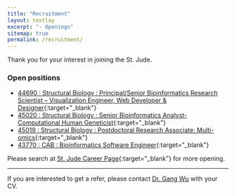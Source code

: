 ```yaml
---
title: "Recruitment"
layout: textlay
excerpt: "- Openings"
sitemap: true
permalink: /recruitment/
---
```


Thank you for your interest in joining the St. Jude.

### Open positions

- [44690 : Structural Biology : Principal/Senior Bioinformatics Research Scientist – Visualization Engineer, Web Developer & Designer](https://careers-stjude.icims.com/jobs/7786/principal-bioinformatics-research-scientist/job?in_iframe=1){:target="_blank"}
- [45020 : Structural Biology : Senior Bioinformatics Analyst- Computational Human Geneticist](https://careers-stjude.icims.com/jobs/8135/sr-bioinformatics-analyst/job){:target="_blank"}
- [45019 : Structural Biology : Postdoctoral Research Associate: Multi-omics](https://postdoc-stjude.icims.com/jobs/8136/postdoctoral-research-assoc/job?in_iframe=1){:target="_blank"}
- [43770 : CAB : Bioinformatics Software Engineer](https://careers-stjude.icims.com/jobs/6825/bioinformatics-software-engineer/job){:target="_blank"}

Please search at [St. Jude Career Page](https://jobs-stjude.icims.com/jobs/search?ss=1&searchKeyword=Bioinformatics&searchCategory=&searchZip=&searchRadius=20){:target="_blank"} for more opening. 

---

If you are interested to get a refer, please contact [Dr. Gang Wu](mailto:gang.wu#stjude.org?subject=[Refer]) with your CV.

